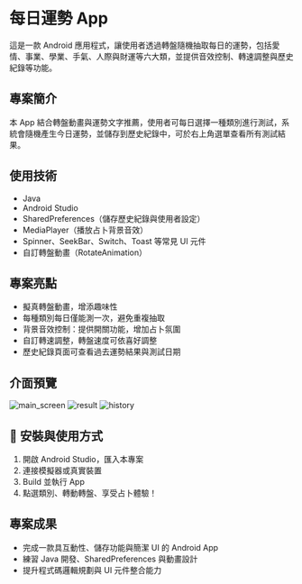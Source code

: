 # 每日運勢 App

這是一款 Android 應用程式，讓使用者透過轉盤隨機抽取每日的運勢，包括愛情、事業、學業、手氣、人際與財運等六大類，並提供音效控制、轉速調整與歷史紀錄等功能。

## 專案簡介

本 App 結合轉盤動畫與運勢文字推薦，使用者可每日選擇一種類別進行測試，系統會隨機產生今日運勢，並儲存到歷史紀錄中，可於右上角選單查看所有測試結果。

## 使用技術

- Java
- Android Studio
- SharedPreferences（儲存歷史紀錄與使用者設定）
- MediaPlayer（播放占卜背景音效）
- Spinner、SeekBar、Switch、Toast 等常見 UI 元件
- 自訂轉盤動畫（RotateAnimation）

## 專案亮點

- 擬真轉盤動畫，增添趣味性
- 每種類別每日僅能測一次，避免重複抽取
- 背景音效控制：提供開關功能，增加占卜氛圍
- 自訂轉速調整，轉盤速度可依喜好調整
- 歷史紀錄頁面可查看過去運勢結果與測試日期

## 介面預覽

![main_screen](https://github.com/user-attachments/assets/9863afb1-7095-442d-92dc-693d534b32b5)
![result](https://github.com/user-attachments/assets/85ce8c44-3fe7-4a5c-b540-4af9c7b4b351)
![history](https://github.com/user-attachments/assets/06970dc1-19e9-481d-a602-b9baa721360b)

## 📁 安裝與使用方式

1. 開啟 Android Studio，匯入本專案
2. 連接模擬器或真實裝置
3. Build 並執行 App
4. 點選類別、轉動轉盤、享受占卜體驗！

## 專案成果

- 完成一款具互動性、儲存功能與簡潔 UI 的 Android App
- 練習 Java 開發、SharedPreferences 與動畫設計
- 提升程式碼邏輯規劃與 UI 元件整合能力
